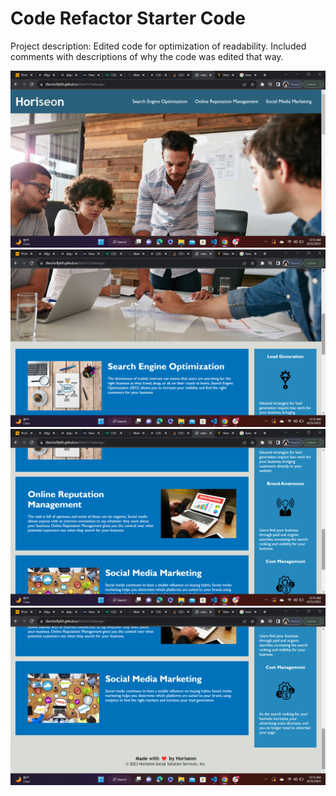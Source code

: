 # Code Refactor Starter Code
Project description: Edited code for optimization of readability. Included comments with descriptions of why the code was edited that way. 

![screenshot1](./Screenshots/screenshot(1).png)
![screenshot2](./Screenshots/Screenshot(2).png)
![screenshot3](./Screenshots/Screenshot(3).png)
![screenshot4](./Screenshots/Screenshot(4).png)